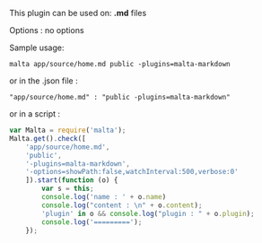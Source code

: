 This plugin can be used on: **.md** files  

Options : no options  

Sample usage:   
```
malta app/source/home.md public -plugins=malta-markdown
```
or in the .json file :
```
"app/source/home.md" : "public -plugins=malta-markdown"
```
or in a script : 
``` js
var Malta = require('malta');
Malta.get().check([
    'app/source/home.md',
    'public',
    '-plugins=malta-markdown',
    '-options=showPath:false,watchInterval:500,verbose:0'
    ]).start(function (o) {
        var s = this;
        console.log('name : ' + o.name)
        console.log("content : \n" + o.content);
        'plugin' in o && console.log("plugin : " + o.plugin);
        console.log('=========');
    });
```